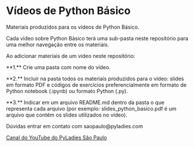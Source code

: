 # Vídeos de Python Básico

<p>Materiais produzidos para os vídeos de Python Básico.</p>

<p>Cada vídeo sobre Python Básico terá uma sub-pasta neste repositório para uma melhor navegação entre os materiais.</p>

Ao adicionar materiais de um vídeo neste repositório:

<p>**1.** Crie uma pasta com nome do vídeo.</p>
<p>**2.** Incluir na pasta todos os materiais produzidos para o vídeo: slides em formato PDF e códigos de exercícios preferencialmente em formato de Python notebook (.ipynb) ou formato Python (.py).</p>
<p>**3.** Indicar em um arquivo README.md dentro da pasta o que representa cada arquivo (por exemplo: slides_python_basico.pdf é um arquivo que contém os slides utilizados no vídeo).</p>

<p>Dúvidas entrar em contato com saopaulo@pyladies.com</p>

[Canal do YouTube do PyLadies São Paulo](https://www.youtube.com/PyLadiesSaoPaulo)
